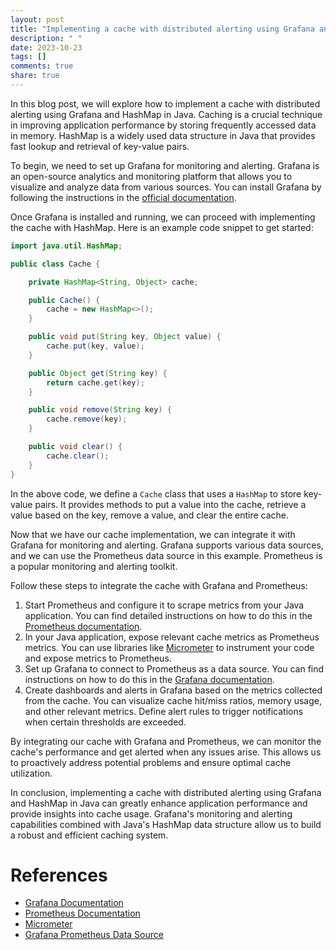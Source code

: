 ```yaml
---
layout: post
title: "Implementing a cache with distributed alerting using Grafana and HashMap in Java"
description: " "
date: 2023-10-23
tags: []
comments: true
share: true
---
```


In this blog post, we will explore how to implement a cache with distributed alerting using Grafana and HashMap in Java. Caching is a crucial technique in improving application performance by storing frequently accessed data in memory. HashMap is a widely used data structure in Java that provides fast lookup and retrieval of key-value pairs.

To begin, we need to set up Grafana for monitoring and alerting. Grafana is an open-source analytics and monitoring platform that allows you to visualize and analyze data from various sources. You can install Grafana by following the instructions in the [official documentation](https://grafana.com/docs/grafana/latest/installation/).

Once Grafana is installed and running, we can proceed with implementing the cache with HashMap. Here is an example code snippet to get started:

```java
import java.util.HashMap;

public class Cache {

    private HashMap<String, Object> cache;

    public Cache() {
        cache = new HashMap<>();
    }

    public void put(String key, Object value) {
        cache.put(key, value);
    }

    public Object get(String key) {
        return cache.get(key);
    }

    public void remove(String key) {
        cache.remove(key);
    }

    public void clear() {
        cache.clear();
    }
}
```

In the above code, we define a `Cache` class that uses a `HashMap` to store key-value pairs. It provides methods to put a value into the cache, retrieve a value based on the key, remove a value, and clear the entire cache.

Now that we have our cache implementation, we can integrate it with Grafana for monitoring and alerting. Grafana supports various data sources, and we can use the Prometheus data source in this example. Prometheus is a popular monitoring and alerting toolkit.

Follow these steps to integrate the cache with Grafana and Prometheus:

1. Start Prometheus and configure it to scrape metrics from your Java application. You can find detailed instructions on how to do this in the [Prometheus documentation](https://prometheus.io/docs/prometheus/latest/getting_started/).
2. In your Java application, expose relevant cache metrics as Prometheus metrics. You can use libraries like [Micrometer](https://micrometer.io/) to instrument your code and expose metrics to Prometheus.
3. Set up Grafana to connect to Prometheus as a data source. You can find instructions on how to do this in the [Grafana documentation](https://grafana.com/docs/grafana/latest/features/datasources/prometheus/).
4. Create dashboards and alerts in Grafana based on the metrics collected from the cache. You can visualize cache hit/miss ratios, memory usage, and other relevant metrics. Define alert rules to trigger notifications when certain thresholds are exceeded.

By integrating our cache with Grafana and Prometheus, we can monitor the cache's performance and get alerted when any issues arise. This allows us to proactively address potential problems and ensure optimal cache utilization.

In conclusion, implementing a cache with distributed alerting using Grafana and HashMap in Java can greatly enhance application performance and provide insights into cache usage. Grafana's monitoring and alerting capabilities combined with Java's HashMap data structure allow us to build a robust and efficient caching system.

# References
- [Grafana Documentation](https://grafana.com/docs/grafana/latest/installation/)
- [Prometheus Documentation](https://prometheus.io/docs/prometheus/latest/getting_started/)
- [Micrometer](https://micrometer.io/)
- [Grafana Prometheus Data Source](https://grafana.com/docs/grafana/latest/features/datasources/prometheus/)